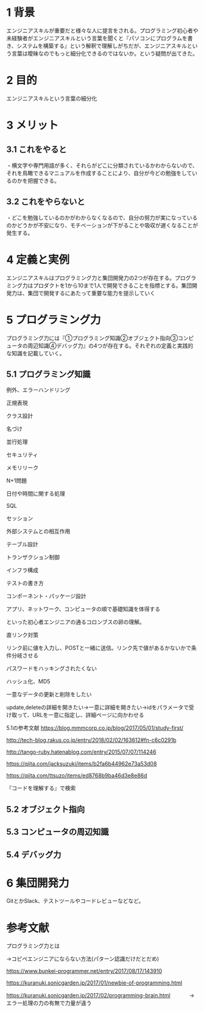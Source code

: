 # 1 背景
エンジニアスキルが重要だと様々な人に提言をされる。プログラミング初心者や未経験者がエンジニアスキルという言葉を聞くと『パソコンにプログラムを書き、システムを構築する』という解釈で理解しがちだが、エンジニアスキルという言葉は曖昧なのでもっと細分化できるのではないか。という疑問が出てきた。

# 2 目的
エンジニアスキルという言葉の細分化

# 3 メリット
## 3.1 これをやると
・横文字や専門用語が多く、それらがどこに分類されているかわからないので、それを鳥瞰できるマニュアルを作成することにより、自分が今どの勉強をしているのかを把握できる。

## 3.2 これをやらないと
・どこを勉強しているのかがわからなくなるので、自分の努力が実になっているのかどうかが不安になり、モチベーションが下がることや吸収が遅くなることが発生する。

# 4 定義と実例
エンジニアスキルはプログラミング力と集団開発力の2つが存在する。プログラミング力はプロダクトを1から10まで1人で開発できることを指標とする。集団開発力は、集団で開発するにあたって重要な能力を提示していく

# 5 プログラミング力
プログラミング力には『①プログラミング知識②オブジェクト指向③コンピュータの周辺知識④デバッグ力』の4つが存在する。それぞれの定義と実践的な知識を記載していく。

## 5.1 プログラミング知識
例外、エラーハンドリング

正規表現

クラス設計

名づけ

並行処理

セキュリティ

メモリリーク

N+1問題

日付や時間に関する処理

SQL

セッション

外部システムとの相互作用

テーブル設計

トランザクション制御

インフラ構成

テストの書き方

コンポーネント・パッケージ設計

アプリ、ネットワーク、コンピュータの順で基礎知識を体得する

といった初心者エンジニアの通るコロンブスの卵の理解。

直リンク対策

リンク前に値を入力し、POSTと一緒に送信。リンク先で値があるかないかで条件分岐させる

パスワードをハッキングされたくない

ハッシュ化、MD5

一意なデータの更新と削除をしたい

update,deleteの詳細を開きたい→一意に詳細を開きたい→idをパラメータで受け取って、URLを一意に指定し、詳細ページに向かわせる



5.1の参考文献
https://blog.mmmcorp.co.jp/blog/2017/05/01/study-first/

http://tech-blog.rakus.co.jp/entry/2018/02/02/163612#fn-c6c0291b

http://tango-ruby.hatenablog.com/entry/2015/07/07/114246

https://qiita.com/jacksuzuki/items/b2fa6b44962e73a53d08

https://qiita.com/ttsuzo/items/ed8768b9ba46d3e8e86d

『コードを理解する』で検索

## 5.2 オブジェクト指向

## 5.3 コンピュータの周辺知識

## 5.4 デバッグ力

# 6 集団開発力
GitとかSlack、テストツールやコードレビューなどなど。



# 参考文献


プログラミング力とは


→コピペエンジニアにならない方法(パターン認識だけだとだめ)

https://www.bunkei-programmer.net/entry/2017/08/17/143910

https://kuranuki.sonicgarden.jp/2017/01/newbie-of-programming.html

https://kuranuki.sonicgarden.jp/2017/02/programming-brain.html
　　　
→エラー処理の力の有無で力量が違う
